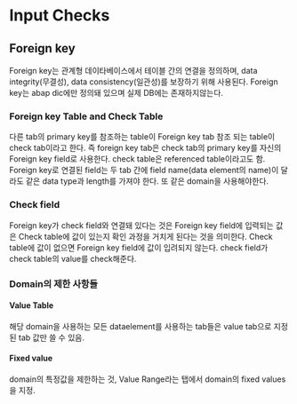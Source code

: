 # Input Checks

## Foreign key

Foreign key는 관계형 데이타베이스에서 테이블 간의 연결을 정의하며, data integrity\(무결성\), data consistency\(일관성\)를 보장하기 위해 사용된다. Foreign key는 abap dic에만 정의돼 있으며 실제 DB에는 존재하지않는다.

### Foreign key Table and Check Table

다른 tab의 primary key를 참조하는 table이 Foreign key tab 참조 되는 table이 check tab이라고 한다. 즉 foreign key tab은 check tab의 primary key를 자신의 Foreign key field로 사용한다. check table은 referenced table이라고도 함. Foreign key로 연결된 field는 두 tab 간에 field name\(data element의 name\)이 달라도 같은 data type과 length를 가져야 한다. 또 같은 domain을 사용해야한다.

### Check field

Foreign key가 check field와 연결돼 있다는 것은 Foreign key field에 입력되는 값은 Check table에 값이 있는지 확인 과정을 거치게 된다는 것을 의미한다. Check table에 값이 없으면 Foreign key field에 값이 입려되지 않는다.  check field가 check table의 value를 check해준다. 

### Domain의 제한 사항들

#### Value Table

해당 domain을 사용하는 모든 dataelement를 사용하는 tab들은 value tab으로 지정된 tab 값만 쓸 수 있음. 

#### Fixed value

domain의 특정값을 제한하는 것,  Value Range라는 탭에서 domain의 fixed values을 지정.





